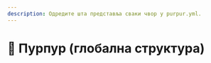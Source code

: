 ```yaml
---
description: Одредите шта представља сваки чвор у purpur.yml.
---
```


# 🦑 Пурпур (глобална структура)
